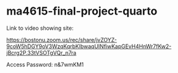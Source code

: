 # ma4615-final-project-quarto


Link to video showing site:

https://bostonu.zoom.us/rec/share/jvZOYZ-9coW5hDGY9oV3WzqKqrbKIbwaqUINfiwKapGEvH4HnWr7fKw2-jBcrg2P.33tVSOTgVQr_n7ra

Access Password: n&7wmKM1
